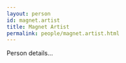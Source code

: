 ```yaml
---
layout: person
id: magnet.artist
title: Magnet Artist
permalink: people/magnet.artist.html
---
```


Person details...